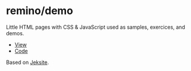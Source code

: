 # remino/demo

Little HTML pages with CSS & JavaScript used as samples, exercices, and demos.

- [View](https://remino.github.io/demos)
- [Code](https://github.com/remino/demos)

Based on [Jeksite](https://github.com/remino/jeksite).
